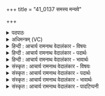 +++
title = "41_0137 समस्य मन्यवे"

+++
<details><summary>पदपाठः</summary>

स꣢म्। अ꣣स्य। मन्य꣡वे꣢। वि꣡शः꣢꣯। वि꣡श्वाः꣢꣯। न꣣मन्त। कृष्ट꣡यः꣢। स꣣मुद्राय। स꣣म्। उद्रा꣡य꣢। इ꣣व। सि꣡न्ध꣢꣯वः। । १३७।
</details>

<details><summary>अधिमन्त्रम् (VC)</summary>

- इन्द्रः
- वत्सः काण्वः
- गायत्री
- षड्जः
- ऐन्द्रं काण्डम्
</details>

<details><summary>हिन्दी : आचार्य रामनाथ वेदालंकार - विषयः</summary>

अगले मन्त्र में यह वर्णन है कि परमात्मा के मन्यु के संमुख सब झुकते हैं।
</details>

<details><summary>हिन्दी : आचार्य रामनाथ वेदालंकार - पदार्थः</summary>

पदार्थान्वय -  (अस्य) इस परमैश्वर्यवान् पराक्रमशाली इन्द्र परमेश्वर के (मन्यवे) अन्याय, पाप अदि को सहन न करनेवाले तेज के लिए अर्थात् उस तेज को पाने के लिए (विश्वाः) सब (कृष्टयः) कृषि करनेवाली, अर्थात् मनोभूमि में सद्गुणरूप बीजों को बोनेवाली (विशः) प्रजाएँ, (सं नमन्त) परमेश्वर के प्रति नत हो जाती हैं, (समुद्राय) समुद्र को प्राप्त करने लिए (सिन्धवः इव) जैसे नदियाँ नत होती हैं अर्थात् नीचे की ओर बहती हैं ॥३॥ इस मन्त्र में उपमालङ्कार है ॥३॥
</details>

<details><summary>हिन्दी : आचार्य रामनाथ वेदालंकार - भावार्थः</summary>

भावार्थ -  मन्यु उस मानसिक तेज को कहते हैं, जिसके कारण कोई अधर्म, दुराचार, पाप आदि को सहन नहीं कर सकता। इन्द्र नामक परमेश्वर उस मन्यु का आदर्श है। मन्यु के खजाने उस परमेश्वर के मन्यु को प्राप्त करने के लिए नम्रतापूर्वक सबको यत्न करना चाहिए ॥३॥
</details>

<details><summary>संस्कृत : आचार्य रामनाथ वेदालंकार - विषयः</summary>

परमात्मनो मन्यवे सर्वे संनमन्तीत्याह।
</details>

<details><summary>संस्कृत : आचार्य रामनाथ वेदालंकार - पदार्थः</summary>

पदार्थान्वय -  (अस्य) इन्द्रस्य परमैश्वर्यवतः पराक्रमशालिनः परमेश्वरस्य (मन्यवे) अन्यायपापादीन् असहिष्णवे तेजसे, तत् तेजः प्राप्तुमित्यर्थः (विश्वाः) सर्वाः (कृष्टयः) कृषिकर्मसंलग्नाः, मनोभूमौ सद्गुणरूपबीजानां वप्त्र्यः (विशः२) प्रजाः। कृष्टयः, विशः इत्युभयमपि मनुष्यनामसु पठितम्। निघं० २।३। (सं नमन्त) परमेश्वरं प्रति संनमन्ति प्रह्वीभवन्ति। नमन्त अनमन्त। सामान्यकाले लङ्। आत्मनेपदं छान्दसम्। बहुलं छान्दस्यमाङ्योगेऽपि।’ अ० ६।४।७५ इत्यडागमो न। (समुद्राय) समुद्रं प्राप्तुं (सिन्धवः इव) स्यन्दनशीला नद्यो यथा नमन्ति, नीचैर्भवन्ति, निम्नाभिमुखं प्रवहन्ति इत्यर्थः ॥३॥ अत्रोपमालङ्कारः ॥३॥
</details>

<details><summary>संस्कृत : आचार्य रामनाथ वेदालंकार - भावार्थः</summary>

भावार्थ -  मन्युर्नाम तन्मानसं तेजो यस्मात् कश्चिदधर्मदुराचारपापादीनि न सोढुं शक्नोति। इन्द्राख्यः परमेश्वरः खलु तस्य मन्योरादर्शः। मन्युनिधेस्तस्य मन्युं प्राप्तुं नम्रतया सर्वैर्यत्नो विधेयः ॥३॥
</details>

<details><summary>संस्कृत : आचार्य रामनाथ वेदालंकार - पादटिप्पनी</summary>

टिप्पनी -   १. ऋ० ८।६।४, अथ० २०।१०७।१, साम० १६५१। २. विशः। यद्यपि विश इति मनुष्यनाम तथापि कृष्टय इत्यनेन पौनरुक्त्यप्रसङ्गात् क्रियानिमित्तं द्रष्टव्यम्। विष्लृ व्याप्तौ इत्यस्येदं रूपम्। स्तुतिभिर्हविर्भिश्च व्याप्तारः....कृष्टयः यजमानमनुष्या इत्यर्थः—इति वि०। अस्माभिस्तु कृष्टयः इति विशेषणं, विशः इति च विशेष्यं स्वीकृतम्।
</details>